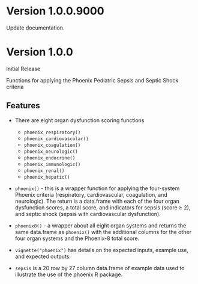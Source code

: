 # Version 1.0.0.9000

Update documentation.

# Version 1.0.0

Initial Release

Functions for applying the Phoenix Pediatric Sepsis and Septic Shock criteria

## Features

* There are eight organ dysfunction scoring functions
  * `phoenix_respiratory()`
  * `phoenix_cardiovascular()`
  * `phoenix_coagulation()`
  * `phoenix_neurologic()`
  * `phoenix_endocrine()`
  * `phoenix_immunologic()`
  * `phoenix_renal()`
  * `phoenix_hepatic()`

* `phoenix()` - this is a wrapper function for applying the four-system Phoenix
  criteria (respiratory, cardiovascular, coagulation, and neurologic).  The
  return is a data.frame with each of the four organ dysfunction scores, a total
  score, and indicators for sepsis (score &geq; 2), and septic shock (sepsis
  with cardiovascular dysfunction).

* `phoenix8()` - a wrapper about all eight organ systems and returns the same
  data.frame as `phoenix()` with the additional columns for the other four organ
  systems and the Phoenix-8 total score.

* `vignette("phoenix")` has details on the expected inputs, example use, and
  expected outputs.

* `sepsis` is a 20 row by 27 column data.frame of example data used to
  illustrate the use of the phoenix R package.
